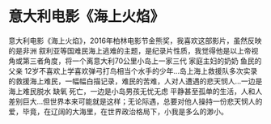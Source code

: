 # 意大利电影《海上火焰》

意大利电影《海上火焰》，2016年柏林电影节金熊奖，我喜欢这部影片，虽然反映的是非洲 叙利亚等国难民海上逃难的主题，是纪录片性质，我觉得他是以上帝视角或第三者角度，将一个离意大利70公里小岛上一家三代 家庭主妇的奶奶 鱼民的父亲 12岁不喜欢上学喜欢弹弓打鸟相当个水手的少年…岛上海上救援队多次实录的救援海上难民，一幅幅白描记录，难民的苦难，人对人遭遇的悲天悯人…一边是海上难民脱水 缺氧 死亡，一边是小岛男孩无忧无虑 平静甚至孤单的生活，人和人差别巨大…但世界本来可能就是这样；无论际遇，总要对他人操持一份悲天悯人的爱，毕竟，在辽阔的大海里，在世界政治格局下，小我是多么的渺小。